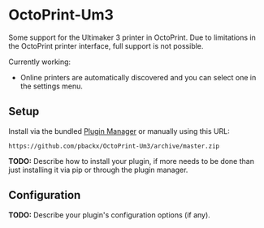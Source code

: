 # OctoPrint-Um3

Some support for the Ultimaker 3 printer in OctoPrint. Due to limitations
in the OctoPrint printer interface, full support is not possible.

Currently working:
* Online printers are automatically discovered and you can select one in the settings menu. 

## Setup

Install via the bundled [Plugin Manager](https://github.com/foosel/OctoPrint/wiki/Plugin:-Plugin-Manager)
or manually using this URL:

    https://github.com/pbackx/OctoPrint-Um3/archive/master.zip

**TODO:** Describe how to install your plugin, if more needs to be done than just installing it via pip or through
the plugin manager.

## Configuration

**TODO:** Describe your plugin's configuration options (if any).
